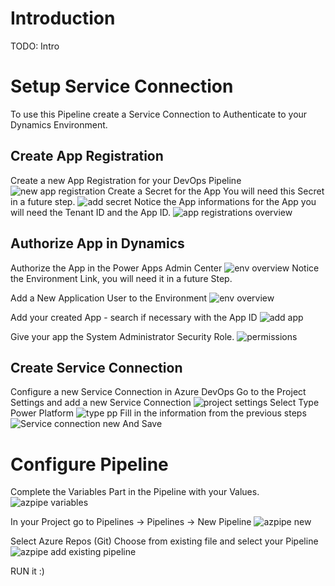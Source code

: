 # Introduction 
TODO: Intro

# Setup Service Connection
To use this Pipeline create a Service Connection to Authenticate to your Dynamics Environment.

## Create App Registration
Create a new App Registration for your DevOps Pipeline
![new app registration](assets/appreg_new.png)
Create a Secret for the App
You will need this Secret in a future step.
![add secret](assets/appreg_secret.png)
Notice the App informations for the App you will need the Tenant ID and the App ID.
![app registrations overview](assets/appreg_overview.png)

## Authorize App in Dynamics
Authorize the App in the Power Apps Admin Center
![env overview](assets/env_detail.png)
Notice the Environment Link, you will need it in a future Step.

Add a New Application User to the Environment
![env overview](assets/new_user.png)

Add your created App - search if necessary with the App ID
![add app](assets/add_app.png)

Give your app the System Administrator Security Role.
![permissions](assets/create_app_user.png)

## Create Service Connection
Configure a new Service Connection in Azure DevOps
Go to the Project Settings and add a new Service Connection
![project settings](assets/servconn_projsett.png)
Select Type Power Platform
![type pp](assets/servconn_pp.png)
Fill in the information from the previous steps
![Service connection new](assets/servconn_new.png)
And Save

# Configure Pipeline

Complete the Variables Part in the Pipeline with your Values.
![azpipe variables](assets/azpipe_var.png)

In your Project go to Pipelines -> Pipelines -> New Pipeline
![azpipe new](assets/azpipe_new.png)

Select Azure Repos (Git)
Choose from existing file and select your Pipeline
![azpipe add existing pipeline](assets/azpipe_addex.png)

RUN it :)



